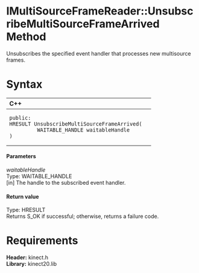 IMultiSourceFrameReader::UnsubscribeMultiSourceFrameArrived Method  
==================================================================  

Unsubscribes the specified event handler that processes new multisource frames. <span id="syntaxSection"></span>

Syntax  
======  

<table>
<colgroup>
<col width="100%" />
</colgroup>
<thead>
<tr class="header">
<th align="left">C++</th>
</tr>
</thead>
<tbody>
<tr class="odd">
<td align="left"><pre><code>public:  
HRESULT UnsubscribeMultiSourceFrameArrived(  
         WAITABLE_HANDLE waitableHandle  
)</code></pre></td>
</tr>
</tbody>
</table>

<span id="ID4EG"></span>
#### Parameters  

*waitableHandle*    
Type: WAITABLE\_HANDLE  
[in] The handle to the subscribed event handler.  

<span id="ID4EP"></span>
#### Return value  

Type: HRESULT  
Returns S\_OK if successful; otherwise, returns a failure code.  

<span id="requirements"></span>

Requirements  
============  

**Header:** kinect.h  
**Library:** kinect20.lib  



<!--Please do not edit the data in the comment block below.-->
<!--
TOCTitle : UnsubscribeMultiSourceFrameArrived Method
RLTitle : IMultiSourceFrameReader::UnsubscribeMultiSourceFrameArrived Method
KeywordK : UnsubscribeMultiSourceFrameArrived method
KeywordK : IMultiSourceFrameReader::UnsubscribeMultiSourceFrameArrived method
KeywordF : IMultiSourceFrameReader::UnsubscribeMultiSourceFrameArrived
KeywordF : UnsubscribeMultiSourceFrameArrived
KeywordF : Microsoft.Kinect.kinect.IMultiSourceFrameReader.UnsubscribeMultiSourceFrameArrived(WAITABLE_HANDLE)
KeywordA : M:Microsoft.Kinect.kinect.IMultiSourceFrameReader.UnsubscribeMultiSourceFrameArrived(WAITABLE_HANDLE)
AssetID : M:Microsoft.Kinect.kinect.IMultiSourceFrameReader.UnsubscribeMultiSourceFrameArrived(WAITABLE_HANDLE)
Locale : en-us
CommunityContent : 1
APIType : Managed
APILocation : 
APIName : Microsoft.Kinect.kinect.IMultiSourceFrameReader::UnsubscribeMultiSourceFrameArrived
TargetOS : Windows
TopicType : kbSyntax
DevLang : C++
DocSet : K4Wv2
ProjType : K4Wv2Proj
Technology : Kinect for Windows
Product : Kinect for Windows SDK v2
productversion : 20
-->
